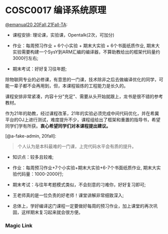 
# COSC0017 编译系统原理

[@emanual20,20Fall,21Fall-TA](https://github.com/Emanual20):

- 课程安排: 理论课，实验课，Opentalk(2次，可加分)

- 作业：每周预习作业 + 6个小实验 + 期末大实验 + 6个书面纸质作业, 期末大实验需要构建一个SysY到ARM汇编的编译器，不算助教给出的框架代码量约3000行左右;

- 期末考试：好好复习往年题;

除物联网专业的必修课，有意思的一门课，技术除非之后去做编译优化的同学，可能一辈子都不会再用到，但，本课程锻炼的工程能力是长久的。

课程安排非常紧凑，内容十分"充足"、需要从头开始就跟上，龙书是很不错的参考教材。

作为21年的助教，经过课程改革，21年的实验必须完成中间代码优化，并在希冀平台的OJ上进行测试，难度提升不少，课程组给出了框架和重置的指导书，希望同学们学有所获。**衷心希望同学们对本课程提出建议。**

[@a-fake-admin, 20fall]:

> 个人认为是本科最难的一门课，上完代码水平会有质的提升。
- 知识点：较多且较难;

- 作业：每周预习作业+7个小实验+期末大实验+6-7个书面纸质作业, 期末大实验代码量：1000-2000行;

- 期末考试：与往年考题模式类似，不会刻意的刁难你，好好复习即可;

- 王老师真的是一位负责的好老师！课堂讲解非常细致深入;

- 总体上，学好编译这门课程一定要做好每周的预习作业，加上课堂的再次巩固，这样期末复习起来就会很方便。

### Magic Link


<!-- [2017-2021](https://github.com/Emanual20/Emanual20.github.io/tree/main/resources/grade-3/COSC0017) -->
